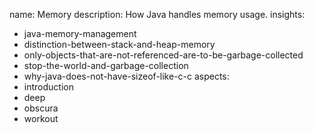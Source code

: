 name: Memory
description: How Java handles memory usage.
insights:
  - java-memory-management
  - distinction-between-stack-and-heap-memory
  - only-objects-that-are-not-referenced-are-to-be-garbage-collected
  - stop-the-world-and-garbage-collection
  - why-java-does-not-have-sizeof-like-c-c
aspects:
  - introduction
  - deep
  - obscura
  - workout
 
